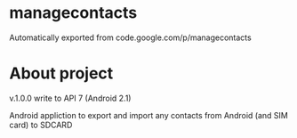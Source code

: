 # managecontacts
Automatically exported from code.google.com/p/managecontacts

# About project
v.1.0.0 write to API 7 (Android 2.1)

Android appliction to export and import any contacts from Android (and SIM card) to SDCARD
